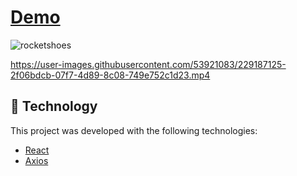 # [Demo](https://rocket-shoes-omega.vercel.app/)

![rocketshoes](https://github.com/fredowisk/RocketShoes/assets/53921083/de9c989f-cd17-4571-94c0-23039f972457)

https://user-images.githubusercontent.com/53921083/229187125-2f06bdcb-07f7-4d89-8c08-749e752c1d23.mp4





## :rocket: Technology

This project was developed with the following technologies:

- [React](https://reactjs.org)
- [Axios](https://axios-http.com/)
